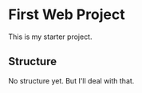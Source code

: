 # First Web Project

This is my starter project.

## Structure

No structure yet.
But I'll deal with that.